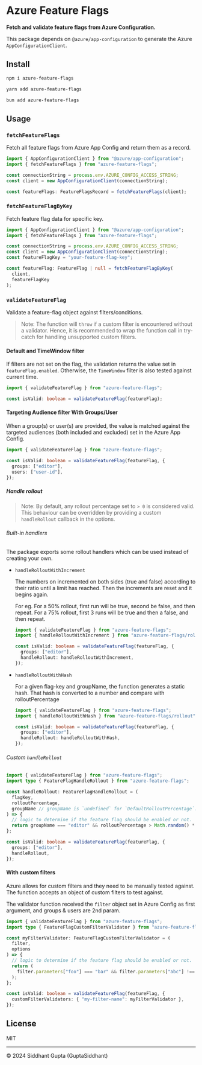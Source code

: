 # Azure Feature Flags

**Fetch and validate feature flags from Azure Configuration.**

This package depends on `@azure/app-configuration` to generate the Azure `AppConfigurationClient`.

## Install

```sh
npm i azure-feature-flags
```

```sh
yarn add azure-feature-flags
```

```sh
bun add azure-feature-flags
```

## Usage

### `fetchFeatureFlags`

Fetch all feature flags from Azure App Config and return them as a record.

```ts
import { AppConfigurationClient } from "@azure/app-configuration";
import { fetchFeatureFlags } from "azure-feature-flags";

const connectionString = process.env.AZURE_CONFIG_ACCESS_STRING;
const client = new AppConfigurationClient(connectionString);

const featureFlags: FeatureFlagsRecord = fetchFeatureFlags(client);
```

### `fetchFeatureFlagByKey`

Fetch feature flag data for specific key.

```ts
import { AppConfigurationClient } from "@azure/app-configuration";
import { fetchFeatureFlags } from "azure-feature-flags";

const connectionString = process.env.AZURE_CONFIG_ACCESS_STRING;
const client = new AppConfigurationClient(connectionString);
const featureFlagKey = "your-feature-flag-key";

const featureFlag: FeatureFlag | null = fetchFeatureFlagByKey(
  client,
  featureFlagKey
);
```

### `validateFeatureFlag`

Validate a feature-flag object against filters/conditions.

> Note: The function will `throw` if a custom filter is encountered without a validator. Hence, it is recommended to wrap the function call in try-catch for handling unsupported custom filters.

#### Default and TimeWindow filter

If filters are not set on the flag, the validation returns the value set in `featureFlag.enabled`. Otherwise, the `TimeWindow` filter is also tested against current time.

```ts
import { validateFeatureFlag } from "azure-feature-flags";

const isValid: boolean = validateFeatureFlag(featureFlag);
```

#### Targeting Audience filter With Groups/User

When a group(s) or user(s) are provided, the value is matched against the targeted audiences (both included and excluded) set in the Azure App Config.

```ts
import { validateFeatureFlag } from "azure-feature-flags";

const isValid: boolean = validateFeatureFlag(featureFlag, {
  groups: ["editor"],
  users: ["user-id"],
});
```

##### Handle rollout

> Note: By default, any rollout percentage set to `> 0` is considered valid. This behaviour can be overridden by providing a custom `handleRollout` callback in the options.

###### Built-in handlers

The package exports some rollout handlers which can be used instead of creating your own.

- `handleRolloutWithIncrement`

  The numbers on incremented on both sides (true and false) according to their ratio
  until a limit has reached. Then the increments are reset and it begins again.

  For eg. For a 50% rollout, first run will be true, second be false, and then repeat.
  For a 75% rollout, first 3 runs will be true and then a false, and then repeat.

  ```ts
  import { validateFeatureFlag } from "azure-feature-flags";
  import { handleRolloutWithIncrement } from "azure-feature-flags/rollout";

  const isValid: boolean = validateFeatureFlag(featureFlag, {
    groups: ["editor"],
    handleRollout: handleRolloutWithIncrement,
  });
  ```

- `handleRolloutWithHash`

  For a given flag-key and groupName, the function generates a static hash.
  That hash is converted to a number and compare with rolloutPercentage

  ```ts
  import { validateFeatureFlag } from "azure-feature-flags";
  import { handleRolloutWithHash } from "azure-feature-flags/rollout";

  const isValid: boolean = validateFeatureFlag(featureFlag, {
    groups: ["editor"],
    handleRollout: handleRolloutWithHash,
  });
  ```

###### Custom `handleRollout`

```ts
import { validateFeatureFlag } from "azure-feature-flags";
import type { FeatureFlagHandleRollout } from "azure-feature-flags";

const handleRollout: FeatureFlagHandleRollout = (
  flagKey,
  rolloutPercentage,
  groupName // groupName is `undefined` for `DefaultRolloutPercentage`.
) => {
  // logic to determine if the feature flag should be enabled or not.
  return groupName === "editor" && rolloutPercentage > Math.random() * 100;
};

const isValid: boolean = validateFeatureFlag(featureFlag, {
  groups: ["editor"],
  handleRollout,
});
```

#### With custom filters

Azure allows for custom filters and they need to be manually tested against. The function accepts an object of custom filters to test against.

The validator function received the `filter` object set in Azure Config as first argument, and groups & users are 2nd param.

```ts
import { validateFeatureFlag } from "azure-feature-flags";
import type { FeatureFlagCustomFilterValidator } from "azure-feature-flags";

const myFilterValidator: FeatureFlagCustomFilterValidator = (
  filter,
  options
) => {
  // logic to determine if the feature flag should be enabled or not.
  return (
    filter.parameters["foo"] === "bar" && filter.parameters["abc"] !== "def"
  );
};

const isValid: boolean = validateFeatureFlag(featureFlag, {
  customFilterValidators: { "my-filter-name": myFilterValidator },
});
```

## License

MIT

---

© 2024 Siddhant Gupta (GuptaSiddhant)

